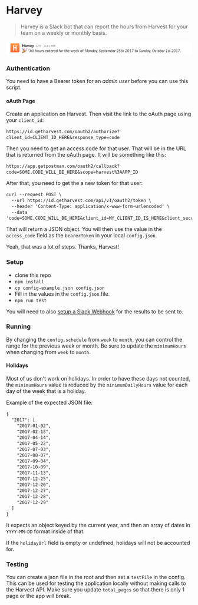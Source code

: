 Harvey
======

> Harvey is a Slack bot that can report the hours from Harvest for your team on a weekly or monthly basis.

![harvey screenshot](https://raw.githubusercontent.com/invokemedia/harvey/master/screenshot.png)

### Authentication

You need to have a Bearer token for an *admin user* before you can use this script.

#### oAuth Page

Create an application on Harvest. Then visit the link to the oAuth page using your `client_id`:

```
https://id.getharvest.com/oauth2/authorize?client_id=CLIENT_ID_HERE&response_type=code
```

Then you need to get an access code for that user. That will be in the URL that is returned from the oAuth page. It will be something like this:

```
https://app.getpostman.com/oauth2/callback?code=SOME.CODE_WILL_BE_HERE&scope=harvest%3AAPP_ID
```

After that, you need to get the a new token for that user:

```
curl --request POST \
  --url https://id.getharvest.com/api/v1/oauth2/token \
  --header 'Content-Type: application/x-www-form-urlencoded' \
  --data 'code=SOME.CODE_WILL_BE_HERE&client_id=MY_CLIENT_ID_IS_HERE&client_secret=MY_CLIENT_SECRET_IS_HERE&grant_type=authorization_code'
```

That will return a JSON object. You will then use the value in the `access_code` field as the `bearerToken` in your local `config.json`.

Yeah, that was a lot of steps. Thanks, Harvest!

### Setup

* clone this repo
* `npm install`
* `cp config-example.json config.json`
* Fill in the values in the `config.json` file.
* `npm run test`

You will need to also [setup a Slack Webhook](https://api.slack.com/custom-integrations/incoming-webhooks) for the results to be sent to.

### Running

By changing the `config.schedule` from `week` to `month`, you can control the range for the previous week or month. Be sure to update the `minimumHours` when changing from `week` to `month`.

#### Holidays

Most of us don't work on holidays. In order to have these days not counted, the `minimumHours` value is reduced by the `minimumDailyHours` value for each day of the week that is a holiday.

Example of the expected JSON file:

```
{
  "2017": [
    "2017-01-02",
    "2017-02-13",
    "2017-04-14",
    "2017-05-22",
    "2017-07-03",
    "2017-08-07",
    "2017-09-04",
    "2017-10-09",
    "2017-11-13",
    "2017-12-25",
    "2017-12-26",
    "2017-12-27",
    "2017-12-28",
    "2017-12-29"
  ]
}
```

It expects an object keyed by the current year, and then an array of dates in `YYYY-MM-DD` format inside of that.

If the `holidayUrl` field is empty or undefined, holidays will not be accounted for.

### Testing

You can create a json file in the root and then set a `testFile` in the config. This can be used for testing the application locally without making calls to the Harvest API. Make sure you update `total_pages` so that there is only 1 page or the app will break.

